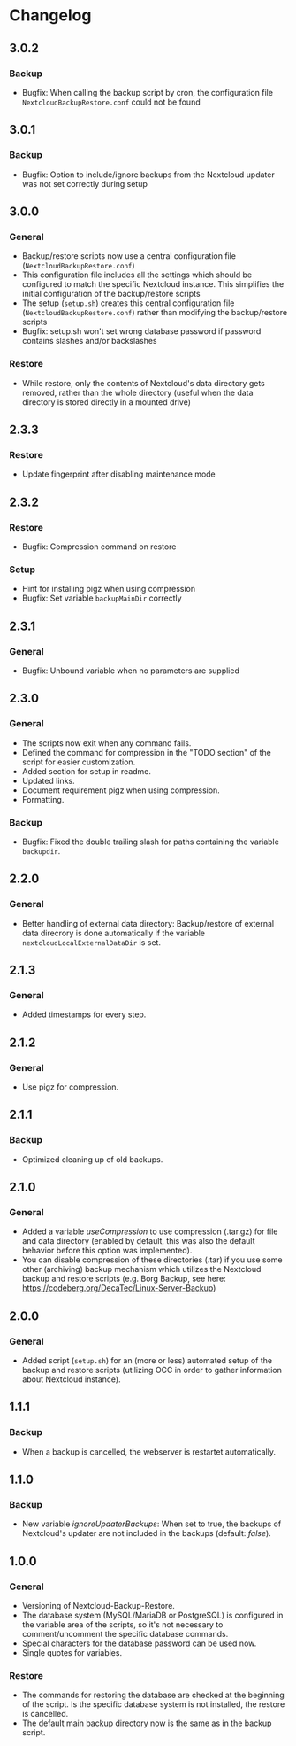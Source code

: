 # Changelog

## 3.0.2

### Backup
- Bugfix: When calling the backup script by cron, the configuration file `NextcloudBackupRestore.conf` could not be found

## 3.0.1

### Backup
- Bugfix: Option to include/ignore backups from the Nextcloud updater was not set correctly during setup

## 3.0.0

### General
- Backup/restore scripts now use a central configuration file (`NextcloudBackupRestore.conf`)
- This configuration file includes all the settings which should be configured to match the specific Nextcloud instance. This simplifies the initial configuration of the backup/restore scripts
- The setup (`setup.sh`) creates this central configuration file (`NextcloudBackupRestore.conf`) rather than modifying the backup/restore scripts
- Bugfix: setup.sh won't set wrong database password if password contains slashes and/or backslashes

### Restore
- While restore, only the contents of Nextcloud's data directory gets removed, rather than the whole directory (useful when the data directory is stored directly in a mounted drive)

## 2.3.3

### Restore
- Update fingerprint after disabling maintenance mode

## 2.3.2

### Restore
- Bugfix: Compression command on restore

### Setup
- Hint for installing pigz when using compression
- Bugfix: Set variable `backupMainDir` correctly

## 2.3.1

### General
- Bugfix: Unbound variable when no parameters are supplied

## 2.3.0

### General
- The scripts now exit when any command fails.
- Defined the command for compression in the "TODO section" of the script for easier customization.
- Added section for setup in readme.
- Updated links. 
- Document requirement pigz when using compression.
- Formatting.

### Backup
- Bugfix: Fixed the double trailing slash for paths containing the variable `backupdir`.

## 2.2.0

### General
- Better handling of external data directory: Backup/restore of external data direcrory is done automatically if the variable `nextcloudLocalExternalDataDir` is set.

## 2.1.3

### General
- Added timestamps for every step.

## 2.1.2

### General
- Use pigz for compression.

## 2.1.1

### Backup
- Optimized cleaning up of old backups.

## 2.1.0

### General
- Added a variable *useCompression* to use compression (.tar.gz) for file and data directory (enabled by default, this was also the default behavior before this option was implemented). 
- You can disable compression of these directories (.tar) if you use some other (archiving) backup mechanism which utilizes the Nextcloud backup and restore scripts (e.g. Borg Backup, see here: https://codeberg.org/DecaTec/Linux-Server-Backup)

## 2.0.0

### General
- Added script (`setup.sh`) for an (more or less) automated setup of the backup and restore scripts (utilizing OCC in order to gather information about Nextcloud instance).

## 1.1.1

### Backup
- When a backup is cancelled, the webserver is restartet automatically.

## 1.1.0

### Backup
- New variable *ignoreUpdaterBackups*: When set to true, the backups of Nextcloud's updater are not included in the backups (default: *false*).

## 1.0.0

### General
- Versioning of Nextcloud-Backup-Restore.
- The database system (MySQL/MariaDB or PostgreSQL) is configured in the variable area of the scripts, so it's not necessary to comment/uncomment the specific database commands.
- Special characters for the database password can be used now.
- Single quotes for variables.

### Restore
- The commands for restoring the database are checked at the beginning of the script. Is the specific database system is not installed, the restore is cancelled.
- The default main backup directory now is the same as in the backup script.